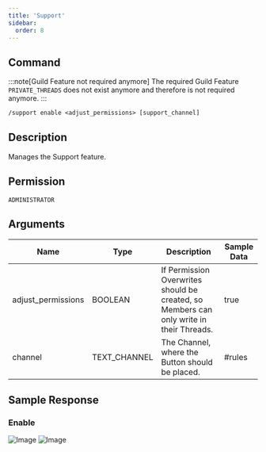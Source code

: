 ```yaml
---
title: 'Support'
sidebar:
  order: 8
---
```


## Command

:::note[Guild Feature not required anymore]
The required Guild Feature `PRIVATE_THREADS` does not exist anymore and therefore is not required anymore.
:::

```txt
/support enable <adjust_permissions> [support_channel]
```

## Description

Manages the Support feature.

## Permission

`ADMINISTRATOR`

## Arguments

| Name               | Type         | Description                                                                             | Sample Data |
| ------------------ | ------------ | --------------------------------------------------------------------------------------- | ----------- |
| adjust_permissions | BOOLEAN      | If Permission Overwrites should be created, so Members can only write in their Threads. | true        |
| channel            | TEXT_CHANNEL | The Channel, where the Button should be placed.                                         | #rules      |

## Sample Response

### Enable

![Image](https://cdn.utilbot.co/2021-06-30_00-27-05_dd53ba66-cab2-4ad3-8730-67bae5e14508.png)
![Image](https://cdn.utilbot.co/2021-06-30_00-27-55_28599bb9-e6b0-49d8-9dca-4e99ce2bd8a1.png)
